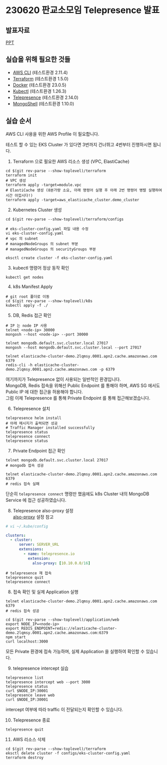 # 230620 판교소모임 Telepresence 발표

## 발표자료
[PPT](https://docs.google.com/presentation/d/1sbDeGQ0whx81XpIB55LkeOxLqa0n9422nJXl784N8Do/edit?usp=sharing)

## 실습을 위해 필요한 것들
- [AWS CLI](https://docs.aws.amazon.com/cli/latest/userguide/install-cliv2.html) (테스트환경 2.11.4)
- [Terraform](https://www.terraform.io/downloads.html) (테스트환경 1.5.0)
- [Docker](https://docs.docker.com/get-docker/) (테스트환경 23.0.5)
- [Kubectl](https://kubernetes.io/docs/tasks/tools/install-kubectl/) (테스트환경 1.26.3)
- [Telepresence](https://www.telepresence.io/reference/install) (테스트환경 2.14.0)
- [MongoShell](https://www.mongodb.com/docs/mongodb-shell/install/#std-label-mdb-shell-install) (테스트환경 1.10.0)

## 실습 순서
AWS CLI 사용을 위한 AWS Profile 이 필요합니다.

테스트 할 수 있는 EKS Cluster 가 있다면 3번까지 건너뛰고 4번부터 진행하시면 됩니다.
1. Terraform 으로 필요한 AWS 리소스 생성 (VPC, ElastiCache)
```shell
cd $(git rev-parse --show-toplevel)/terraform
terraform init
# VPC 생성
terraform apply -target=module.vpc
# ElastiCache 생성 (8분가량 소요, 아래 명령어 실행 후 아래 2번 명령어 병렬 실행하여 시간 아낍시다!)
terraform apply -target=aws_elasticache_cluster.demo_cluster
```
 
2. Kubernetes Cluster 생성
```shell
cd $(git rev-parse --show-toplevel)/terraform/configs

# eks-cluster-config.yaml 파일 내용 수정
vi eks-cluster-config.yaml
# vpc 의 subnet
# managedNodeGroups 의 subnet 부분
# managedNodeGroups 의 securityGroups 부분

eksctl create cluster -f eks-cluster-config.yaml
```

3. kubectl 명령어 정상 동작 확인
```shell
kubectl get nodes
```

4. k8s Manifest Apply
```shell
# git root 폴더로 이동
cd $(git rev-parse --show-toplevel)/k8s
kubectl apply -f ./
```

5. DB, Redis 접근 확인
```shell
# IP 는 node IP 사용
telnet <node-ip> 30000
mongosh --host <node-ip> --port 30000

telnet mongodb.default.svc.cluster.local 27017
mongosh --host mongodb.default.svc.cluster.local --port 27017

telnet elasticache-cluster-demo.2lqmsy.0001.apn2.cache.amazonaws.com 6379
redis-cli -h elasticache-cluster-demo.2lqmsy.0001.apn2.cache.amazonaws.com -p 6379
```

여기까지가 Telepresence 없이 사용되는 일반적인 환경입니다.  
MongoDB, Redis 접속을 위해선 Public Endpoint 를 통해야 하며, AWS SG 에서도 Public IP 에 대한 접근을 허용해야 합니다.  
그럼 이제 Telepresence 를 통해 Private Endpoint 를 통해 접근해보겠습니다.

6. Telepresence 설치
```shell
telepresence helm install
# 아래 메시지가 출력되면 성공
# Traffic Manager installed successfully
telepresence status
telepresence connect
telepresence status
```

7. Private Endpoint 접근 확인
```shell
telnet mongodb.default.svc.cluster.local 27017
# mongodb 접속 성공

telnet elasticache-cluster-demo.2lqmsy.0001.apn2.cache.amazonaws.com 6379
# redis 접속 실패
```
단순히 `telepresence connect` 명령만 했음에도 k8s Cluster 내의 MongoDB Service 에 접근 성공하였습니다.

8. Telepresence also-proxy 설정  
   [also-proxy](https://www.getambassador.io/docs/telepresence/latest/reference/config#values-2) 설정 참고
```yaml
# vi ~/.kube/config

clusters:
  - cluster:
      server: SERVER_URL
      extensions:
        - name: telepresence.io
          extension:
            also-proxy: [10.10.0.0/16]
```
```shell
# telepresence 재 접속
telepresence quit
telepresence connect
```

8. 접속 확인 및 실제 Application 실행
```shell
telnet elasticache-cluster-demo.2lqmsy.0001.apn2.cache.amazonaws.com 6379
# redis 접속 성공

cd $(git rev-parse --show-toplevel)/application/web
export NODE_IP=<node-ip>
export REDIS_ENDPOINT=redis://elasticache-cluster-demo.2lqmsy.0001.apn2.cache.amazonaws.com:6379
npm start
curl localhost:3000
```
모든 Private 환경에 접속 가능하며, 실제 Application 을 실행하여 확인할 수 있습니다.

9. telepresence intercept 실습
```shell
telepresence list
telepresence intercept web --port 3000
telepresence status
curl $NODE_IP:30001
telepresence leave web
curl $NODE_IP:30001
```

intercept 여부에 따라 traffic 이 전달되는지 확인할 수 있습니다.

10. Telepresence 종료
```shell
telepresence quit
```

11. AWS 리소스 삭제
```shell
cd $(git rev-parse --show-toplevel)/terraform
eksctl delete cluster -f configs/eks-cluster-config.yaml
terraform destroy
```
